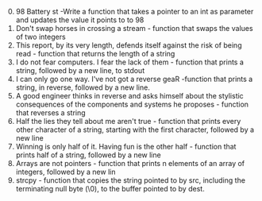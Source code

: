 0. 98 Battery st -Write a function that takes a pointer to an int as parameter and updates the value it points to to 98
1. Don't swap horses in crossing a stream - function that swaps the values of two integers
2. This report, by its very length, defends itself against the risk of being read - function that returns the length of a string
3. I do not fear computers. I fear the lack of them -  function that prints a string, followed by a new line, to stdout
4. I can only go one way. I've not got a reverse geaR -function that prints a string, in reverse, followed by a new line.
5. A good engineer thinks in reverse and asks himself about the stylistic consequences of the components and systems he proposes -  function that reverses a string
 6. Half the lies they tell about me aren't true - function that prints every other character of a string, starting with the first character, followed by a new line
 7. Winning is only half of it. Having fun is the other half - function that prints half of a string, followed by a new line
 8. Arrays are not pointers -  function that prints n elements of an array of integers, followed by a new lin
 9. strcpy -  function that copies the string pointed to by src, including the terminating null byte (\0), to the buffer pointed to by dest.

